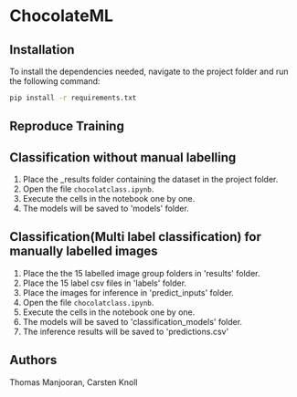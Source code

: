 # ChocolateML

## Installation

To install the dependencies needed, navigate to the project folder and run the following command:
```bash
pip install -r requirements.txt
```

## Reproduce Training




## Classification without manual labelling

1. Place the _results folder containing the dataset in the project folder.
2. Open the file `chocolatclass.ipynb`.
3. Execute the cells in the notebook one by one.
4. The models will be saved to 'models' folder.

## Classification(Multi label classification) for manually labelled images

1. Place the the 15 labelled image group folders in 'results' folder.
2. Place the 15 label csv files in 'labels' folder.
3. Place the images for inference in 'predict_inputs' folder.
5. Open the file `chocolatclass.ipynb`.
6. Execute the cells in the notebook one by one.
7. The models will be saved to 'classification_models' folder.
8. The inference results will be saved to 'predictions.csv'

## Authors

Thomas Manjooran, Carsten Knoll
